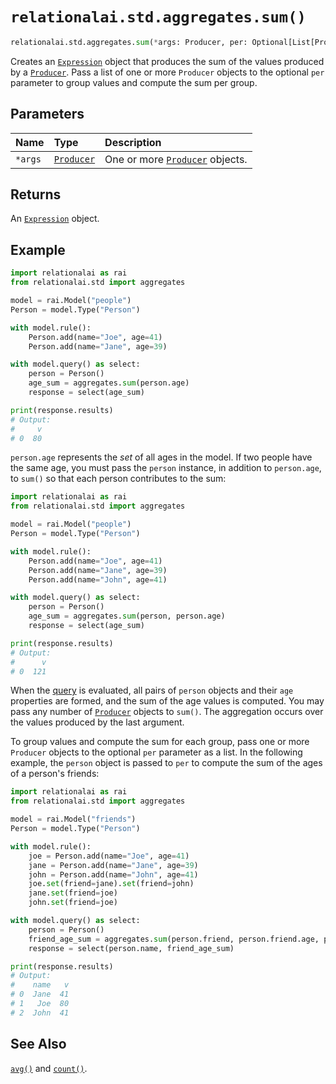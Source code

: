 # `relationalai.std.aggregates.sum()`

```python
relationalai.std.aggregates.sum(*args: Producer, per: Optional[List[Producer]]) -> Expression
```

Creates an [`Expression`](../../Expression.md) object that produces the sum of the values produced by a [`Producer`](../../Producer/README.md).
Pass a list of one or more `Producer` objects to the optional `per` parameter to group values and compute the sum per group.

## Parameters

| Name | Type | Description |
| :--- | :--- | :------ |
| `*args` | [`Producer`](../../Producer/README.md) | One or more [`Producer`](../../Producer/README.md) objects. |

## Returns

An [`Expression`](../../Expression.md) object.

## Example

```python
import relationalai as rai
from relationalai.std import aggregates

model = rai.Model("people")
Person = model.Type("Person")

with model.rule():
    Person.add(name="Joe", age=41)
    Person.add(name="Jane", age=39)

with model.query() as select:
    person = Person()
    age_sum = aggregates.sum(person.age)
    response = select(age_sum)

print(response.results)
# Output:
#     v
# 0  80
```

`person.age` represents the _set_ of all ages in the model.
If two people have the same age, you must pass the `person` instance,
in addition to `person.age`, to `sum()` so that each person contributes to the sum:

```python
import relationalai as rai
from relationalai.std import aggregates

model = rai.Model("people")
Person = model.Type("Person")

with model.rule():
    Person.add(name="Joe", age=41)
    Person.add(name="Jane", age=39)
    Person.add(name="John", age=41)

with model.query() as select:
    person = Person()
    age_sum = aggregates.sum(person, person.age)
    response = select(age_sum)

print(response.results)
# Output:
#      v
# 0  121
```

When the [query](../../Model/query.md) is evaluated,
all pairs of `person` objects and their `age` properties are formed, and the sum of the age values is computed.
You may pass any number of [`Producer`](../../Producer/README.md) objects to `sum()`.
The aggregation occurs over the values produced by the last argument.

To group values and compute the sum for each group,
pass one or more `Producer` objects to the optional `per` parameter as a list.
In the following example, the `person` object is passed to `per` to compute the sum of the ages of a person's friends:

```python
import relationalai as rai
from relationalai.std import aggregates

model = rai.Model("friends")
Person = model.Type("Person")

with model.rule():
    joe = Person.add(name="Joe", age=41)
    jane = Person.add(name="Jane", age=39)
    john = Person.add(name="John", age=41)
    joe.set(friend=jane).set(friend=john)
    jane.set(friend=joe)
    john.set(friend=joe)

with model.query() as select:
    person = Person()
    friend_age_sum = aggregates.sum(person.friend, person.friend.age, per=[person])
    response = select(person.name, friend_age_sum)

print(response.results)
# Output:
#    name   v
# 0  Jane  41
# 1   Joe  80
# 2  John  41
```

## See Also

[`avg()`]() and [`count()`]().
